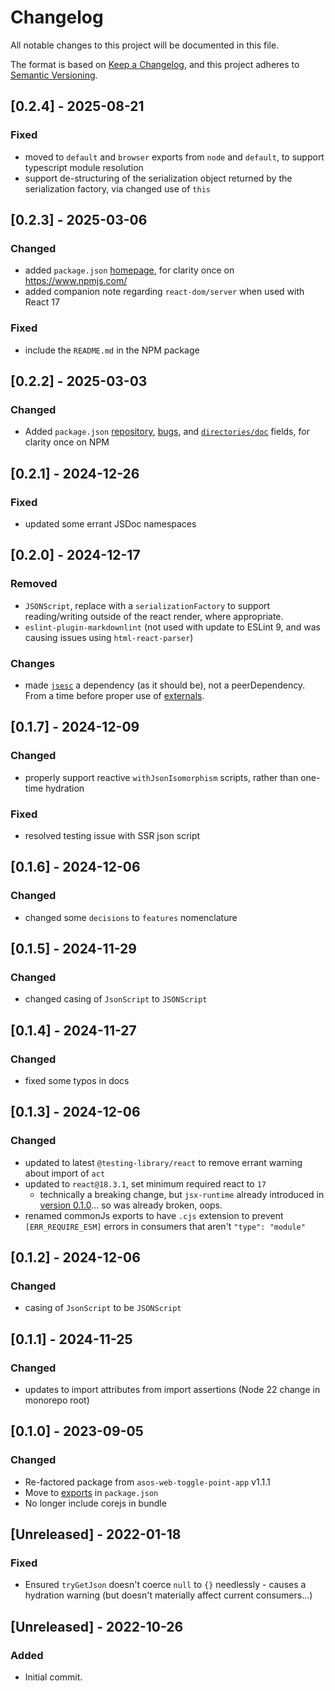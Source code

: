 # Changelog

All notable changes to this project will be documented in this file.

The format is based on [Keep a Changelog](https://keepachangelog.com/en/1.0.0/),
and this project adheres to [Semantic Versioning](https://semver.org/spec/v2.0.0.html).

## [0.2.4] - 2025-08-21

### Fixed

- moved to `default` and `browser` exports from `node` and `default`, to support typescript module resolution
- support de-structuring of the serialization object returned by the serialization factory, via changed use of `this`

## [0.2.3] - 2025-03-06

### Changed

- added `package.json` [homepage](https://docs.npmjs.com/cli/v11/configuring-npm/package-json#homepage), for clarity once on https://www.npmjs.com/
- added companion note regarding `react-dom/server` when used with React 17

### Fixed

- include the `README.md` in the NPM package

## [0.2.2] - 2025-03-03

### Changed

- Added `package.json` [repository](https://docs.npmjs.com/cli/v11/configuring-npm/package-json#repository), [bugs](https://docs.npmjs.com/cli/v11/configuring-npm/package-json#bugs), and [`directories/doc`](https://docs.npmjs.com/cli/v11/configuring-npm/package-json#directories) fields, for clarity once on NPM

## [0.2.1] - 2024-12-26

### Fixed

- updated some errant JSDoc namespaces

## [0.2.0] - 2024-12-17

### Removed

- `JSONScript`, replace with a `serializationFactory` to support reading/writing outside of the react render, where appropriate.
- `eslint-plugin-markdownlint` (not used with update to ESLint 9, and was causing issues using `html-react-parser`)

### Changes

- made [`jsesc`](https://github.com/mathiasbynens/jsesc) a dependency (as it should be), not a peerDependency.  From a time before proper use of [externals](https://github.com/stevenbenisek/rollup-plugin-auto-external).

## [0.1.7] - 2024-12-09

### Changed

- properly support reactive `withJsonIsomorphism` scripts, rather than one-time hydration

### Fixed

- resolved testing issue with SSR json script

## [0.1.6] - 2024-12-06

### Changed

- changed some `decisions` to `features` nomenclature 

## [0.1.5] - 2024-11-29

### Changed

- changed casing of `JsonScript` to `JSONScript`

## [0.1.4] - 2024-11-27

### Changed

- fixed some typos in docs

## [0.1.3] - 2024-12-06

### Changed

- updated to latest `@testing-library/react` to remove errant warning about import of `act`
- updated to `react@18.3.1`, set minimum required react to `17`
  - technically a breaking change, but `jsx-runtime` already introduced in [version 0.1.0](#010---2023-09-05)... so was already broken, oops.
- renamed commonJs exports to have `.cjs` extension to prevent `[ERR_REQUIRE_ESM]` errors in consumers that aren't `"type": "module"`

## [0.1.2] - 2024-12-06

### Changed

- casing of `JsonScript` to be `JSONScript`

## [0.1.1] - 2024-11-25

### Changed

- updates to import attributes from import assertions (Node 22 change in monorepo root)

## [0.1.0] - 2023-09-05

### Changed

- Re-factored package from `asos-web-toggle-point-app` v1.1.1
- Move to [exports](https://nodejs.org/api/packages.html#exports) in `package.json`
- No longer include corejs in bundle

## [Unreleased] - 2022-01-18

### Fixed

- Ensured `tryGetJson` doesn't coerce `null` to `{}` needlessly - causes a hydration warning (but doesn't materially affect current consumers...)

## [Unreleased] - 2022-10-26

### Added

- Initial commit.
